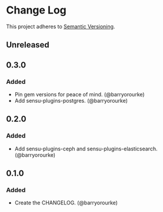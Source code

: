 # Change Log
This project adheres to [Semantic Versioning](http://semver.org/).

## Unreleased

## 0.3.0
### Added

* Pin gem versions for peace of mind. (@barryorourke)
* Add sensu-plugins-postgres. (@barryorourke)

## 0.2.0
### Added

* Add sensu-plugins-ceph and sensu-plugins-elasticsearch. (@barryorourke)

## 0.1.0
### Added

* Create the CHANGELOG. (@barryorourke)
